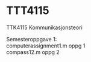# TTT4115
TTK4115 Kommunikasjonsteori

Semesteroppgave 1:  
computerassignment1.m   oppg 1  
compass12.m             oppg 2  
